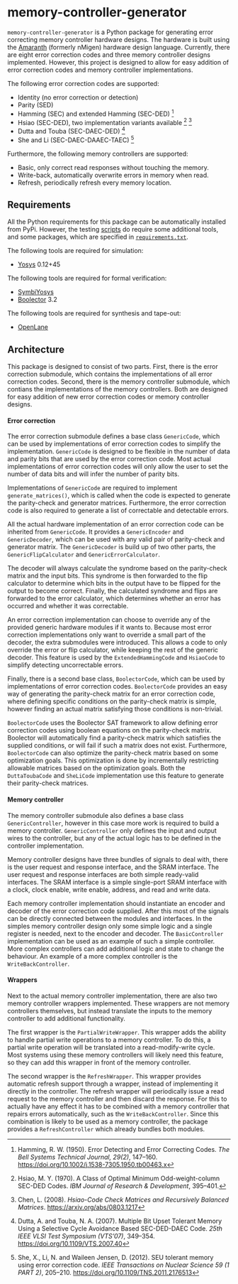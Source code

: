 # memory-controller-generator
`memory-controller-generator` is a Python package for generating error correcting memory controller hardware designs. The hardware is built using the [Amaranth](https://github.com/amaranth-lang/amaranth) (formerly nMigen) hardware design language. Currently, there are eight error correction codes and three memory controller designs implemented. However, this project is designed to allow for easy addition of error correction codes and memory controller implementations.

The following error correction codes are supported:
- Identity (no error correction or detection)
- Parity (SED)
- Hamming (SEC) and extended Hamming (SEC-DED) [^1]
- Hsiao (SEC-DED), two implementation variants available [^2] [^3]
- Dutta and Touba (SEC-DAEC-DED) [^4]
- She and Li (SEC-DAEC-DAAEC-TAEC) [^5]

[^1]: Hamming, R. W. (1950). Error Detecting and Error Correcting Codes. _The Bell Systems Technical Journal, 29(2)_, 147–160. https://doi.org/10.1002/j.1538-7305.1950.tb00463.x
[^2]: Hsiao, M. Y. (1970). A Class of Optimal Minimum Odd-weight-column SEC-DED Codes. _IBM Journal of Research & Development_, 395–401.
[^3]: Chen, L. (2008). _Hsiao-Code Check Matrices and Recursively Balanced Matrices_. https://arxiv.org/abs/0803.1217
[^4]: Dutta, A. and Touba, N. A. (2007). Multiple Bit Upset Tolerant Memory Using a Selective Cycle Avoidance Based SEC-DED-DAEC Code. _25th IEEE VLSI Test Symposium (VTS’07)_, 349–354. https://doi.org/10.1109/VTS.2007.40
[^5]: She, X., Li, N. and Waileen Jensen, D. (2012). SEU tolerant memory using error correction code. _IEEE Transactions on Nuclear Science 59 (1 PART 2)_, 205–210. https://doi.org/10.1109/TNS.2011.2176513

Furthermore, the following memory controllers are supported:
- Basic, only correct read responses without touching the memory.
- Write-back, automatically overwrite errors in memory when read.
- Refresh, periodically refresh every memory location.

## Requirements
All the Python requirements for this package can be automatically installed from PyPi. However, the testing [scripts](scripts) do require some additional tools, and some packages, which are specified in [`requirements.txt`](requirements.txt).

The following tools are required for simulation:
- [Yosys](https://github.com/YosysHQ/yosys) 0.12+45

The following tools are required for formal verification:
- [SymbiYosys](https://github.com/YosysHQ/sby)
- [Boolector](https://github.com/Boolector/boolector) 3.2

The following tools are required for synthesis and tape-out:
- [OpenLane](https://github.com/The-OpenROAD-Project/OpenLane)

## Architecture
This package is designed to consist of two parts. First, there is the error correction submodule, which contains the implementations of all error correction codes. Second, there is the memory controller submodule, which contians the implementations of the memory controllers. Both are designed for easy addition of new error correction codes or memory controller designs.

#### Error correction
The error correction submodule defines a base class `GenericCode`, which can be used by implementations of error correction codes to simplify the implementation. `GenericCode` is designed to be flexible in the number of data and parity bits that are used by the error correction code. Most actual implementations of error correction codes will only allow the user to set the number of data bits and will infer the number of parity bits.

Implementations of `GenericCode` are required to implement `generate_matrices()`, which is called when the code is expected to generate the parity-check and generator matrices. Furthermore, the error correction code is also required to generate a list of correctable and detectable errors.

All the actual hardware implementation of an error correction code can be inherited from `GenericCode`. It provides a `GenericEncoder` and `GenericDecoder`, which can be used with any valid pair of parity-check and generator matrix. The `GenericDecoder` is build up of two other parts, the `GenericFlipCalculator` and `GenericErrorCalculator`.

The decoder will always calculate the syndrome based on the parity-check matrix and the input bits. This syndrome is then forwarded to the flip calculator to determine which bits in the output have to be flipped for the output to become correct. Finally, the calculated syndrome and flips are forwarded to the error calculator, which determines whether an error has occurred and whether it was correctable.

An error correction implementation can choose to override any of the provided generic hardware modules if it wants to. Because most error correction implementations only want to override a small part of the decoder, the extra submodules were introduced. This allows a code to only override the error or flip calculator, while keeping the rest of the generic decoder. This feature is used by the `ExtendedHammingCode` and `HsiaoCode` to simplify detecting uncorrectable errors.

Finally, there is a second base class, `BoolectorCode`, which can be used by implementations of error correction codes. `BoolectorCode` provides an easy way of generating the parity-check matrix for an error correction code, where defining specific conditions on the parity-check matrix is simple, however finding an actual matrix satisfying those conditions is non-trivial.

`BoolectorCode` uses the Boolector SAT framework to allow defining error correction codes using boolean equations on the parity-check matrix. Boolector will automatically find a parity-check matrix which satisfies the supplied conditions, or will fail if such a matrix does not exist. Furthermore, `BoolectorCode` can also optimize the parity-check matrix based on some optimization goals. This optimization is done by incrementally restricting allowable matrices based on the optimization goals. Both the `DuttaToubaCode` and `SheLiCode` implementation use this feature to generate their parity-check matrices.

#### Memory controller
The memory controller submodule also defines a base class `GenericController`, however in this case more work is required to build a memory controller. `GenericController` only defines the input and output wires to the controller, but any of the actual logic has to be defined in the controller implementation.

Memory controller designs have three bundles of signals to deal with, there is the user request and response interface, and the SRAM interface. The user request and response interfaces are both simple ready-valid interfaces. The SRAM interface is a simple single-port SRAM interface with a clock, clock enable, write enable, address, and read and write data.

Each memory controller implementation should instantiate an encoder and decoder of the error correction code supplied. After this most of the signals can be directly connected between the modules and interfaces. In the simples memory controller design only some simple logic and a single register is needed, next to the encoder and decoder. The `BasicController` implementation can be used as an example of such a simple controller. More complex controllers can add additional logic and state to change the behaviour. An example of a more complex controller is the `WriteBackController`.

#### Wrappers
Next to the actual memory controller implementation, there are also two memory controller wrappers implemented. These wrappers are not memory controllers themselves, but instead translate the inputs to the memory controller to add additional functionality.

The first wrapper is the `PartialWriteWrapper`. This wrapper adds the ability to handle partial write operations to a memory controller. To do this, a partial write operation will be translated into a read-modify-write cycle. Most systems using these memory controllers will likely need this feature, so they can add this wrapper in front of the memory controller.

The second wrapper is the `RefreshWrapper`. This wrapper provides automatic refresh support through a wrapper, instead of implementing it directly in the controller. The refresh wrapper will periodically issue a read request to the memory controller and then discard the response. For this to actually have any effect it has to be combined with a memory controller that repairs errors automatically, such as the `WriteBackController`. Since this combination is likely to be used as a memory controller, the package provides a `RefreshController` which already bundles both modules.
